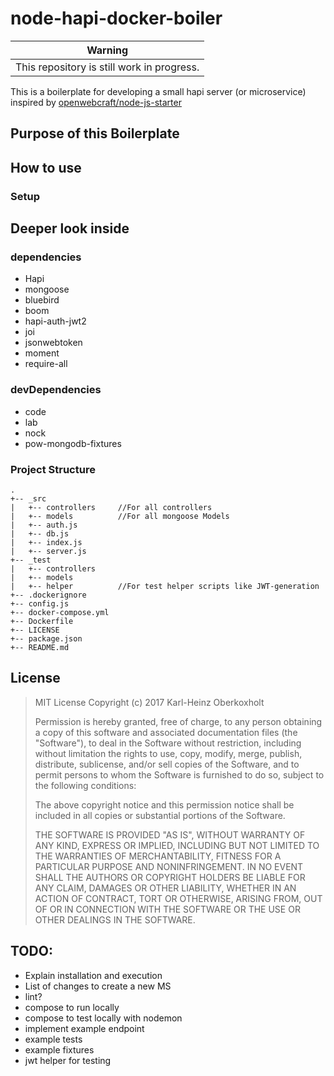 # node-hapi-docker-boiler

| Warning |
| --- |
|This repository is still work in progress.

This is a boilerplate for developing a small hapi server (or microservice) inspired by [openwebcraft/node-js-starter](https://github.com/openwebcraft/nodejs-docker-starter)

## Purpose of this Boilerplate

## How to use

### Setup

## Deeper look inside

### dependencies

* Hapi
* mongoose
* bluebird
* boom
* hapi-auth-jwt2
* joi
* jsonwebtoken
* moment
* require-all

### devDependencies

* code
* lab
* nock
* pow-mongodb-fixtures



### Project Structure

```
.
+-- _src
|   +-- controllers     //For all controllers
|   +-- models          //For all mongoose Models
|   +-- auth.js
|   +-- db.js
|   +-- index.js
|   +-- server.js
+-- _test
|   +-- controllers
|   +-- models
|   +-- helper          //For test helper scripts like JWT-generation
+-- .dockerignore
+-- config.js
+-- docker-compose.yml
+-- Dockerfile
+-- LICENSE
+-- package.json
+-- README.md

```

## License 

>MIT License
>Copyright (c) 2017 Karl-Heinz Oberkoxholt
>
>Permission is hereby granted, free of charge, to any person obtaining a copy of this software and associated documentation files (the "Software"), to deal in the Software without restriction, including without limitation the rights to use, copy, modify, merge, publish, distribute, sublicense, and/or sell copies of the Software, and to permit persons to whom the Software is furnished to do so, subject to the following conditions:
>
>The above copyright notice and this permission notice shall be included in all copies or substantial portions of the Software.
>
>THE SOFTWARE IS PROVIDED "AS IS", WITHOUT WARRANTY OF ANY KIND, EXPRESS OR IMPLIED, INCLUDING BUT NOT LIMITED TO THE WARRANTIES OF MERCHANTABILITY, FITNESS FOR A PARTICULAR PURPOSE AND NONINFRINGEMENT. IN NO EVENT SHALL THE AUTHORS OR COPYRIGHT HOLDERS BE LIABLE FOR ANY CLAIM, DAMAGES OR OTHER LIABILITY, WHETHER IN AN ACTION OF CONTRACT, TORT OR OTHERWISE, ARISING FROM, OUT OF OR IN CONNECTION WITH THE SOFTWARE OR THE USE OR OTHER DEALINGS IN THE SOFTWARE.



## TODO:
* Explain installation and execution
* List of changes to create a new MS
* lint?
* compose to run locally
* compose to test locally with nodemon
* implement example endpoint
* example tests
* example fixtures
* jwt helper for testing






